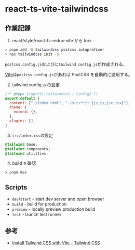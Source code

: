 # react-ts-vite-tailwindcss

## 作業記録

1. react/style/react-ts-redux-vite から fork

```sh
> pnpm add -D tailwindcss postcss autoprefixer
> npx tailwindcss init -p
```

`postcss.config.js`およびに`tailwind.config.js`が作成される。

[Vite](https://ja.vitejs.dev/guide/features.html#postcss)は`postcss.config.js`があれば PostCSS を自動的に適用する。

2. tailwind.config.js の設定

```js
/** @type {import('tailwindcss').Config} */
export default {
  content: ["./index.html", "./src/**/*.{js,ts,jsx,tsx}"],
  theme: {
    extend: {},
  },
  plugins: [],
}
```

3. `src/index.css`の設定

```css
@tailwind base;
@tailwind components;
@tailwind utilities;
```

4. build を確認

```shell
> pnpm dev
```

## Scripts

- `dev`/`start` - start dev server and open browser
- `build` - build for production
- `preview` - locally preview production build
- `test` - launch test runner

## 参考

- [Install Tailwind CSS with Vite - Tailwind CSS](https://tailwindcss.com/docs/guides/vite)
